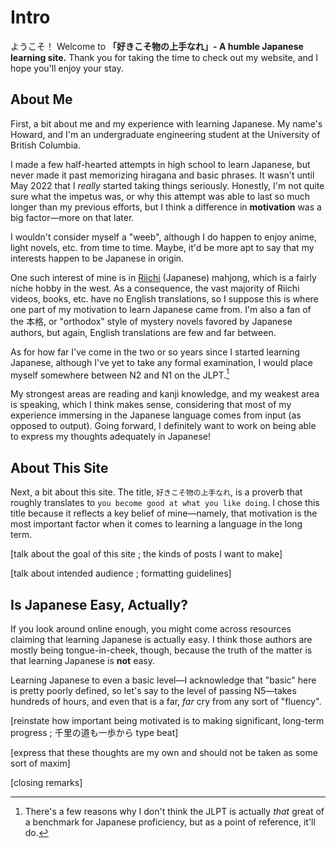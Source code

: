 # Intro

ようこそ！ Welcome to **「好きこそ物の上手なれ」- A humble Japanese learning site.** Thank you for taking the time to check out my website, and I hope you'll enjoy your stay.

## About Me

First, a bit about me and my experience with learning Japanese. My name's Howard, and I'm an undergraduate engineering student at the University of British Columbia. 

I made a few half-hearted attempts in high school to learn Japanese, but never made it past memorizing hiragana and basic phrases. It wasn't until May 2022 that I *really* started taking things seriously. Honestly, I'm not quite sure what the impetus was, or why this attempt was able to last so much longer than my previous efforts, but I think a difference in **motivation** was a big factor—more on that later.

I wouldn't consider myself a "weeb", although I do happen to enjoy anime, light novels, etc. from time to time. Maybe, it'd be more apt to say that my interests happen to be Japanese in origin.

One such interest of mine is in [Riichi](https://en.wikipedia.org/wiki/Japanese_mahjong) (Japanese) mahjong, which is a fairly niche hobby in the west. As a consequence, the vast majority of Riichi videos, books, etc. have no English translations, so I suppose this is where one part of my motivation to learn Japanese came from. I'm also a fan of the 本格, or "orthodox" style of mystery novels favored by Japanese authors, but again, English translations are few and far between. 

As for how far I've come in the two or so years since I started learning Japanese, although I've yet to take any formal examination, I would place myself somewhere between N2 and N1 on the JLPT.[^1]

[^1]: There's a few reasons why I don't think the JLPT is actually *that* great of a benchmark for Japanese proficiency, but as a point of reference, it'll do.

My strongest areas are reading and kanji knowledge, and my weakest area is speaking, which I think makes sense, considering that most of my experience immersing in the Japanese language comes from input (as opposed to output). Going forward, I definitely want to work on being able to express my thoughts adequately in Japanese!

## About This Site

Next, a bit about this site. The title, <code>好きこそ物の上手なれ</code>, is a proverb that roughly translates to <code>you become good at what you like doing</code>. I chose this title because it reflects a key belief of mine—namely, that motivation is the most important factor when it comes to learning a language in the long term.

[talk about the goal of this site ; the kinds of posts I want to make]

[talk about intended audience ; formatting guidelines]

## Is Japanese Easy, Actually?

If you look around online enough, you might come across resources claiming that learning Japanese is actually easy. I think those authors are mostly being tongue-in-cheek, though, because the truth of the matter is that learning Japanese is **not** easy.

Learning Japanese to even a basic level—I acknowledge that "basic" here is pretty poorly defined, so let's say to the level of passing N5—takes hundreds of hours, and even that is a far, *far* cry from any sort of "fluency".

[reinstate how important being motivated is to making significant, long-term progress ; 千里の道も一歩から type beat]

[express that these thoughts are my own and should not be taken as some sort of maxim]

[closing remarks]